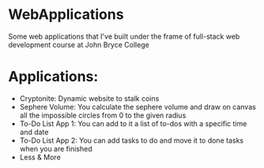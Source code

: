 # WebApplications
Some web applications that I've built under the frame of full-stack web development course at John Bryce College

# Applications: 
- Cryptonite: Dynamic website to stalk coins
- Sephere Volume: You calculate the sephere volume and draw on canvas all the impossible circles from 0 to the given radius
- To-Do List App 1: You can add to it a list of to-dos with a specific time and date
- To-Do List App 2: You can add tasks to do and move it to done tasks when you are finished
- Less & More
